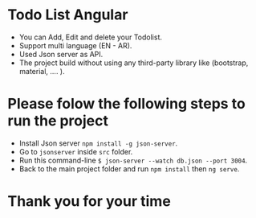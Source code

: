 # Todo List Angular
 - You can Add, Edit and delete your Todolist.
 - Support multi language (EN - AR).
 - Used Json server as API.
 - The project build without using any third-party library like (bootstrap, material, .... ).
 
# Please folow the following steps to run the project

 - Install Json server `npm install -g json-server`.
 - Go to `jsonserver` inside `src` folder.
 - Run this command-line `$ json-server --watch db.json --port 3004`.
 - Back to the main project folder and run `npm install` then `ng serve`.
 

# Thank you for your time